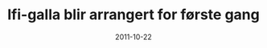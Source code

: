 ---
title: Ifi-galla blir arrangert for første gang
tags: ifi, cyb
year: 2011
date: 2011-10-22
view: none
---